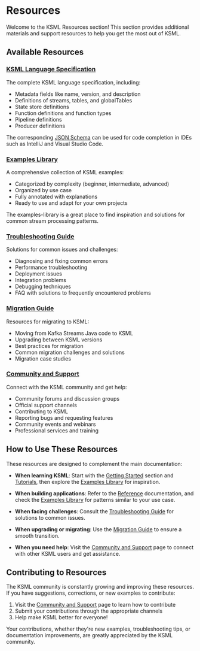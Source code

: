 # Resources

Welcome to the KSML Resources section! This section provides additional materials and support resources to help you get
the most out of KSML.

## Available Resources

### [KSML Language Specification](../ksml-language-spec.md)

The complete KSML language specification, including:

- Metadata fields like name, version, and description
- Definitions of streams, tables, and globalTables
- State store definitions
- Function definitions and function types
- Pipeline definitions
- Producer definitions

The corresponding [JSON Schema](../ksml-language-spec.json) can be used for code completion in IDEs such as IntelliJ and
Visual Studio Code.

### [Examples Library](examples-library.md)

A comprehensive collection of KSML examples:

- Categorized by complexity (beginner, intermediate, advanced)
- Organized by use case
- Fully annotated with explanations
- Ready to use and adapt for your own projects

The examples-library is a great place to find inspiration and solutions for common stream processing patterns.

### [Troubleshooting Guide](troubleshooting.md)

Solutions for common issues and challenges:

- Diagnosing and fixing common errors
- Performance troubleshooting
- Deployment issues
- Integration problems
- Debugging techniques
- FAQ with solutions to frequently encountered problems

### [Migration Guide](migration.md)

Resources for migrating to KSML:

- Moving from Kafka Streams Java code to KSML
- Upgrading between KSML versions
- Best practices for migration
- Common migration challenges and solutions
- Migration case studies

### [Community and Support](community.md)

Connect with the KSML community and get help:

- Community forums and discussion groups
- Official support channels
- Contributing to KSML
- Reporting bugs and requesting features
- Community events and webinars
- Professional services and training

## How to Use These Resources

These resources are designed to complement the main documentation:

- **When learning KSML**: Start with the [Getting Started](../getting-started/introduction.md) section
  and [Tutorials](../tutorials/beginner/index.md), then explore the [Examples Library](examples-library.md) for
  inspiration.

- **When building applications**: Refer to the [Reference](../reference/index.md) documentation, and check the [Examples Library](examples-library.md) for patterns
  similar to your use case.

- **When facing challenges**: Consult the [Troubleshooting Guide](troubleshooting.md) for solutions to common issues.

- **When upgrading or migrating**: Use the [Migration Guide](migration.md) to ensure a smooth transition.

- **When you need help**: Visit the [Community and Support](community.md) page to connect with other KSML users and get
  assistance.

## Contributing to Resources

The KSML community is constantly growing and improving these resources. If you have suggestions, corrections, or new
examples to contribute:

1. Visit the [Community and Support](community.md) page to learn how to contribute
2. Submit your contributions through the appropriate channels
3. Help make KSML better for everyone!

Your contributions, whether they're new examples, troubleshooting tips, or documentation improvements, are greatly
appreciated by the KSML community.